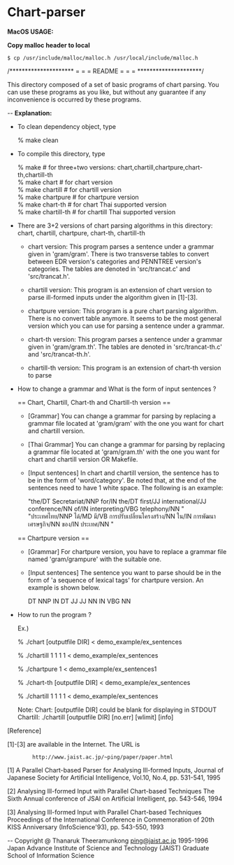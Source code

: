 # Chart-parser
<b>MacOS USAGE: </b>

<b>Copy malloc header to local</b>

	$ cp /usr/include/malloc/malloc.h /usr/local/include/malloc.h


/*********************
 =		     =
 =	README	     =
 =		     =
 *********************/

This directory composed of a set of basic programs of chart parsing.
You can use these programs as you like, but without any guarantee if
any inconvenience is occurred by these programs.

--
<b>Explanation:</b>

 * To clean dependency object, type

   % make clean

 * To compile this directory, type

   % make		                 # for three+two versions: chart,chartill,chartpure,chart-th,chartill-th <br>
   % make chart              # for chart     version <br>
   % make chartill           # for chartill  version <br>
   % make chartpure          # for chartpure version <br>
   % make chart-th		       # for chart Thai supported version <br>
   % make chartill-th	       # for chartill Thai supported version <br>

 * There are 3+2 versions of chart parsing algorithms in this
   directory: chart, chartill, chartpure, chart-th, chartill-th

   - chart version:
	      This program parses a sentence under a grammar given in
        'gram/gram'. There is two transverse tables to convert between
        EDR version's categories and PENNTREE version's categories.
        The tables are denoted in 'src/trancat.c' and 'src/trancat.h'.

   - chartill  version:
        This program is an extension of chart version to parse
        ill-formed inputs under the algorithm given in [1]-[3]. 

   - chartpure version:
        This program is a pure chart parsing algorithm. There is no
        convert table anymore. It seems to be the most general version
        which you can use for parsing a sentence under a grammar.

   - chart-th version:
	      This program parses a sentence under a grammar given in
        'gram/gram.th'.
        The tables are denoted in 'src/trancat-th.c' and 'src/trancat-th.h'.

   - chartill-th version:
        This program is an extension of chart-th version to parse

 * How to change a grammar and What is the form of input sentences ?

   == Chart, Chartill, Chart-th and Chartill-th version ==

   - [Grammar]
     You can change a grammar for parsing by replacing a grammar file
     located at 'gram/gram' with the one you want for chart and chartill
     version.

   - [Thai Grammar]
     You can change a grammar for parsing by replacing a grammar file
     located at 'gram/gram.th' with the one you want for chart and chartill
     version OR Makefile.


   - [Input sentences]
     In chart and chartill version, the sentence has to be in the form
     of 'word/category'. Be noted that, at the end of the sentences need to have 1 white space. 
     The following is an example:

      "the/DT Secretariat/NNP for/IN the/DT first/JJ international/JJ conference/NN of/IN interpreting/VBG telephony/NN " <br>
      "ประเทศไทย/NNP ได้/MD มี/VB การปรับเปลี่ยนโครงสร้าง/NN ใน/IN การพัฒนาเศรษฐกิจ/NN ของ/IN ประเทศ/NN "


   == Chartpure version ==

   - [Grammar]
     For chartpure version, you have to replace a grammar file named
     'gram/grampure' with the suitable one.

   - [Input sentences]
     The sentence you want to parse should be in the form of 'a sequence
     of lexical tags' for chartpure version. An example is shown below.

     DT NNP IN DT JJ JJ NN IN VBG NN

 * How to run the program ?

   Ex.)

   % ./chart [outputfile DIR] < demo_example/ex_sentences

   % ./chartill 1 1 1 1 < demo_example/ex_sentences

   % ./chartpure 1 < demo_example/ex_sentences1

   % ./chart-th [outputfile DIR] < demo_example/ex_sentences

   % ./chartill 1 1 1 1 < demo_example/ex_sentences

   Note:  Chart: [outputfile DIR] could be blank for displaying in STDOUT <br>
   		    Chartill: ./chartill [outputfile DIR] [no.err] [wlimit] [info]

[Reference]

[1]-[3] are available in the Internet. The URL is 

            http://www.jaist.ac.jp/~ping/paper/paper.html

[1] A Parallel Chart-based Parser for Analysing Ill-formed Inputs,
    Journal of Japanese Society for Artificial Intelligence, 
    Vol.10, No.4, pp. 531-541, 1995

[2] Analysing Ill-formed Input with Parallel Chart-based Techniques
    The Sixth Annual conference of JSAI on Artificial Intelligent,
    pp. 543-546, 1994

[3] Analysing Ill-formed Input with Parallel Chart-based Techniques
    Proceedings of the International Conference in Commemoration of 
    20th KISS Anniversary (InfoScience'93), pp. 543-550, 1993


--
Copyright @ Thanaruk Theeramunkong
ping@jaist.ac.jp
1995-1996
Japan Advance Institute of Science and Technology (JAIST)
Graduate School of Information Science

